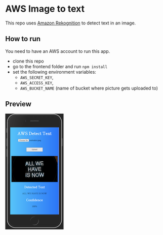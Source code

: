 # AWS Image to text

This repo uses [Amazon Rekognition](https://docs.aws.amazon.com/rekognition/latest/dg/text-detecting-text-procedure.html) to detect text in an image.

## How to run

You need to have an AWS account to run this app.
-   clone this repo
-   go to the frontend folder and run `npm install`
-   set the following environment variables:
    - `AWS_SECRET_KEY`,
    - `AWS_ACCESS_KEY`,
    - `AWS_BUCKET_NAME` (name of bucket where picture gets uploaded to)

## Preview

![Overview](frontend/public/preview2.png)

